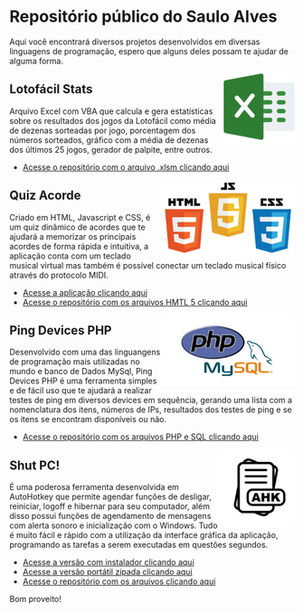# Repositório público do Saulo Alves

Aqui você encontrará diversos projetos desenvolvidos em diversas linguagens de programação, espero que alguns deles possam te ajudar de alguma forma.

<img align="right" src="images/excel.png" width="125">

## Lotofácil Stats

Arquivo Excel com VBA que calcula e gera estatísticas sobre os resultados dos jogos da Lotofácil como média de dezenas sorteadas por jogo, porcentagem dos números sorteados, gráfico com a média de dezenas dos últimos 25 jogos, gerador de palpite, entre outros. 
* [Acesse o repositório com o arquivo .xlsm clicando aqui](https://github.com/SauloAlves10/lotofacil-stats)

<img align="right" src="images/html_js_css.png" width="235">

## Quiz Acorde

Criado em HTML, Javascript e CSS, é um quiz dinâmico de acordes que te ajudará a memorizar os principais acordes de forma rápida e intuitiva, a aplicação conta com um teclado musical virtual mas também é possível conectar um teclado musical físico através do protocolo MIDI.
* [Acesse a aplicação clicando aqui](https://sauloalves10.github.io/quiz-acorde/)
* [Acesse o repositório com os arquivos HMTL 5 clicando aqui](https://github.com/SauloAlves10/quiz-acorde)

<img align="right" src="images/php-mysql.png" width="235">

## Ping Devices PHP

Desenvolvido com uma das linguangens de programação mais utilizadas no mundo e banco de Dados MySql, Ping Devices PHP é uma ferramenta simples e de fácil uso que te ajudará a realizar testes de ping em diversos devices em sequência, gerando uma lista com a nomenclatura dos itens, números de IPs, resultados dos testes de ping e se os itens se encontram disponíveis ou não.
* [Acesse o repositório com os arquivos PHP e SQL clicando aqui](https://github.com/SauloAlves10/ping-devices-php)

<img align="right" src="images/ahk.png" width="135">

## Shut PC!

É uma poderosa ferramenta desenvolvida em AutoHotkey que permite agendar funções de desligar, reiniciar, logoff e hibernar para seu computador, além disso possui funções de agendamento de mensagens com alerta sonoro e inicialização com o Windows. Tudo é muito fácil e rápido com a utilização da interface gráfica da aplicação, programando as tarefas a serem executadas em questões segundos.
* [Acesse a versão com instalador clicando aqui](https://github.com/SauloAlves10/shut-pc/tree/main/Shut%20PC!%201.2%20Installer)
* [Acesse a versão portátil zipada clicando aqui](https://github.com/SauloAlves10/shut-pc/tree/main/Shut%20PC!%201.2%20Portable)
* [Acesse o repositório com os arquivos clicando aqui](https://github.com/SauloAlves10/shut-pc)

Bom proveito!
